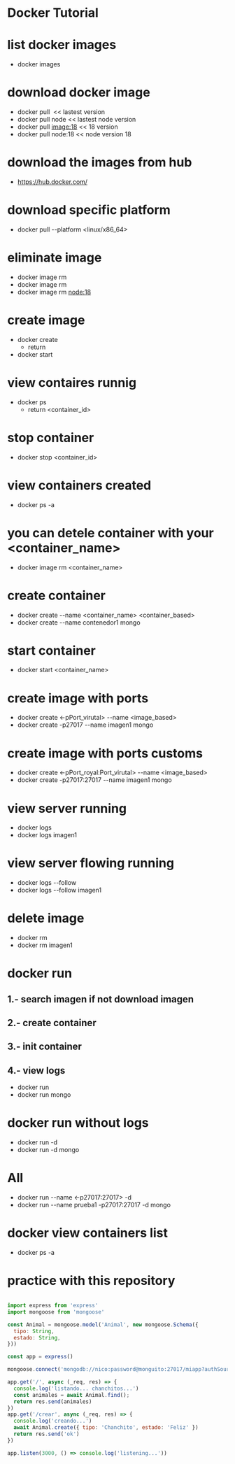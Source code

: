 # Docker Tutorial

# list docker images
- docker images
# download docker image
- docker pull <image> << lastest version
- docker pull node << lastest node version
- docker pull <image:18> << 18 version
- docker pull node:18 << node version 18
# download the images from hub
- https://hub.docker.com/
# download specific platform
- docker pull --platform <linux/x86_64> <image>
# eliminate image
- docker image rm <image>
- docker image rm <node>
- docker image rm <node:18>
# create image
- docker create <image> 
    - return <id>
- docker start <id>
# view contaires runnig
- docker ps
    - return <container_id>
# stop container
- docker stop <container_id>
# view containers created
- docker ps -a
# you can detele container with your <container_name>
- docker image rm <container_name>

# create container 
- docker create --name <container_name> <container_based>
- docker create --name contenedor1 mongo
# start container
- docker start <container_name>

# create image with ports
- docker create <-pPort_virutal> --name <name> <image_based>
- docker create -p27017 --name imagen1 mongo
# create image with ports customs
- docker create <-pPort_royal:Port_virutal> --name <name> <image_based>
- docker create -p27017:27017 --name imagen1 mongo

# view server running
- docker logs <name>
- docker logs imagen1
# view server flowing running
- docker logs --follow <name>
- docker logs --follow imagen1

# delete image
- docker rm <image>
- docker rm imagen1

# docker run
## 1.- search imagen if not download imagen
## 2.- create container
## 3.- init container
## 4.- view logs
- docker run <image>
- docker run mongo
# docker run without logs
- docker run -d <image>
- docker run -d mongo
# All
- docker run --name <container> <-p27017:27017> -d <image>
- docker run --name prueba1 -p27017:27017 -d mongo

# docker view containers list
- docker ps -a


# practice with this repository
```javascript

import express from 'express'
import mongoose from 'mongoose'

const Animal = mongoose.model('Animal', new mongoose.Schema({
  tipo: String,
  estado: String,
}))

const app = express()

mongoose.connect('mongodb://nico:password@monguito:27017/miapp?authSource=admin')

app.get('/', async (_req, res) => {
  console.log('listando... chanchitos...')
  const animales = await Animal.find();
  return res.send(animales)
})
app.get('/crear', async (_req, res) => {
  console.log('creando...')
  await Animal.create({ tipo: 'Chanchito', estado: 'Feliz' })
  return res.send('ok')
})

app.listen(3000, () => console.log('listening...'))

``` 